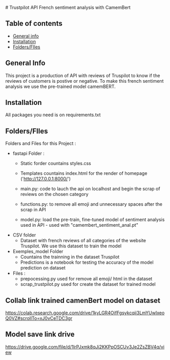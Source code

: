 # Trustpilot API French sentiment analysis with CamemBert
## Table of contents
* [General info](#general-info)
* [Installation](#Installation)
* [Folders/FIles](#Folders/FIles)
## General Info
This project is a production of API with reviews of Truspilot to know if the reviews of customers is postive or negative.
To make this french sentiment analysis we use the pre-trained model camemBERT.

## Installation 

All packages you need is on requirements.txt

## Folders/FIles
Folders and Files for this Project : 
 * fastapi Folder :<br>
   * Static forder countains styles.css
   * Templates  countains index.html for the render of homepage ('http://127.0.0.1:8000/')

   * main.py: code to lauch the api on localhost and begin the scrap of reviews on the chosen category
   * functions.py: to remove all emoji and unnecessary spaces after the scrap in API
   * model.py: load the pre-train, fine-tuned model of sentiment analysis used in API - used with "camembert_sentiment_anal.pt"     
  * CSV folder <br>
    * Dataset with french reviews of all categories of the website Truspilot. We use this dataset to train the model
 * Exemples_model Folder
   * Countains the trainning in the dataset Truspilot
   * Predictions is a notebook for testing the accuracy of the model prediction on dataset
* Files :
  * prepocessing.py used for remove all emoji/ html in the dataset
  * scrap_trustpilot.py used for create the dataset for trained model 

## Collab link trained camenBert model on dataset

https://colab.research.google.com/drive/1kyLGR4OifFgsykcqii3LmYUwIxeoQ0VZ#scrollTo=xJ0vCeTDC3gr

## Model save link drive
https://drive.google.com/file/d/1lrPJxmk8qJi2KKPpOSCUv3Je2ZsZBV4q/view
